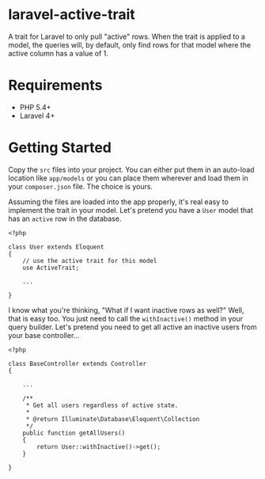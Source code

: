 # laravel-active-trait
A trait for Laravel to only pull "active" rows. When the trait is applied to
a model, the queries will, by default, only find rows for that model where
the active column has a value of 1.

# Requirements

- PHP 5.4+
- Laravel 4+

# Getting Started

Copy the `src` files into your project. You can either put them in an auto-load
location like `app/models` or you can place them wherever and load them in your
`composer.json` file. The choice is yours.

Assuming the files are loaded into the app properly, it's real easy to implement
the trait in your model. Let's pretend  you have a `User` model that has an
`active` row in the database.

```
<?php

class User extends Eloquent
{
    // use the active trait for this model
    use ActiveTrait;

    ...

}
```

I know what you're thinking, "What if I want inactive rows as well?" Well,
that is easy too. You just need to call the `withInactive()` method in your
query builder. Let's pretend you need to get all active an inactive users from
your base controller...

```
<?php

class BaseController extends Controller
{

    ...

    /**
     * Get all users regardless of active state.
     *
     * @return Illuminate\Database\Eloquent\Collection
     */
    public function getAllUsers()
    {
        return User::withInactive()->get();
    }

}
```
